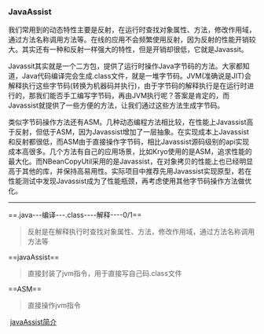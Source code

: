 ### JavaAssist

我们常用到的动态特性主要是反射，在运行时查找对象属性、方法，修改作用域，通过方法名称调用方法等。在线的应用不会频繁使用反射，因为反射的性能开销较大。其实还有一种和反射一样强大的特性，但是开销却很低，它就是Javassit。

Javassit其实就是一个二方包，提供了运行时操作Java字节码的方法。大家都知道，Java代码编译完会生成.class文件，就是一堆字节码。JVM(准确说是JIT)会解释执行这些字节码(转换为机器码并执行)，由于字节码的解释执行是在运行时进行的，那我们能否手工编写字节码，再由JVM执行呢？答案是肯定的，而Javassist就提供了一些方便的方法，让我们通过这些方法生成字节码。

类似字节码操作方法还有ASM。几种动态编程方法相比较，在性能上Javassist高于反射，但低于ASM，因为Javassist增加了一层抽象。在实现成本上Javassist和反射都很低，而ASM由于直接操作字节码，相比Javassist源码级别的api实现成本高很多。几个方法有自己的应用场景，比如Kryo使用的是ASM，追求性能的最大化。而NBeanCopyUtil采用的是Javassist，在对象拷贝的性能上也已经明显高于其他的库，并保持高易用性。实际项目中推荐先用Javassist实现原型，若在性能测试中发现Javassist成为了性能瓶颈，再考虑使用其他字节码操作方法做优化。

---

==.java---编译---.class----解释----0/1==

> 反射是在解释执行时查找对象属性、方法，修改作用域，通过方法名称调用方法等

==javaAssist==

> 直接封装了jvm指令，用于直接写自己码.class文件

==ASM==

> 直接操作jvm指令

​	[javaAssist简介](https://www.cnblogs.com/hucn/p/3636912.html)



